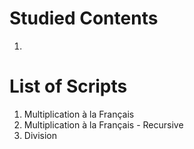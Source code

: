 # Studied Contents

1.

# List of Scripts

1. Multiplication à la Français
2. Multiplication à la Français - Recursive
3. Division
